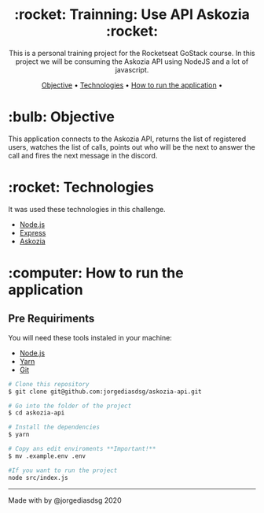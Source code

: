 <h1 align="center">:rocket: Trainning: Use API Askozia :rocket:</h1>

<p align="center">This is a personal training project for the Rocketseat GoStack course. In this project we will be consuming the Askozia API using NodeJS and a lot of javascript.</p>

<p align="center">
 <a href="#objective">Objective</a> •
 <a href="#technologies">Technologies</a> •
 <a href="#how-to-run">How to run the application</a> •
</p>

<h1 id="objective">:bulb: Objective</h1>
</p>This application connects to the Askozia API, returns the list of registered users, watches the list of calls, points out who will be the next to answer the call and fires the next message in the discord.</p>

<h1 id="technologies">:rocket: Technologies</h1>

<p>It was used these technologies in this challenge.</p>

- [Node.js](https://nodejs.org/en/ "Node.js")
- [Express](http://expressjs.com/ "Express")
- [Askozia](https://en.wikipedia.org/wiki/AskoziaPBX "Askozia")

<h1 id="how-to-run">:computer: How to run the application</h1>

<h2>Pre Requiriments</h2>

<p>You will need these tools instaled in your machine:</p>

- [Node.js](https://nodejs.org/en/ "Node.js")
- [Yarn](https://yarnpkg.com/ "Yarn")
- [Git](https://git-scm.com/ "Git")

```bash
# Clone this repository
$ git clone git@github.com:jorgediasdsg/askozia-api.git

# Go into the folder of the project
$ cd askozia-api

# Install the dependencies
$ yarn

# Copy ans edit enviroments **Important!**
$ mv .example.env .env

#If you want to run the project
node src/index.js
```
<hr>

Made with by @jorgediasdsg 2020
